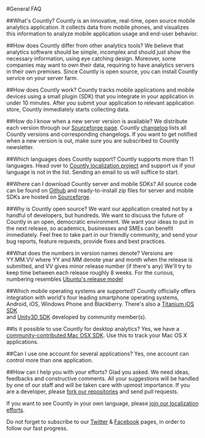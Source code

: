 #General FAQ

##What's Countly?
Countly is an innovative, real-time, open source mobile analytics application. It collects data from mobile phones, and visualizes this information to analyze mobile application usage and end-user behavior.

##How does Countly differ from other analytics tools?
We believe that analytics software should be simple, incomplex and should just show the necessary information, using eye catching design. Moreover, some companies may want to own their data, requiring to have analytics servers in their own premises. Since Countly is open source, you can install Countly service on your server farm.

##How does Countly work?
Countly tracks mobile applications and mobile devices using a small plugin (SDK) that you integrate in your application in under 10 minutes. After you submit your application to relevant application store, Countly immediately starts collecting data.

##How do I know when a new server version is available?
We distribute each version through our [Sourceforge page](sf.net/projects/countly). Countly [changelog](https://github.com/Countly/countly-server/blob/master/CHANGELOG) lists all Countly versions and corresponding changelogs. If you want to get notified when a new version is out, make sure you are subscribed to Countly newsletter.

##Which languages does Countly support?
Countly supports more than 11 languages. Head over to [Countly localization project](http://transifex.com/projects/p/countly/) and support us if your language is not in the list. Sending an email to us will suffice to start.

##Where can I download Countly server and mobile SDKs?
All source code can be found on [Github](https://github.com/Countly/) and ready-to-install zip files for server and mobile SDKs are hosted on [Sourceforge](https://sourceforge.net/projects/countly/).

##Why is Countly open source?
We want our application created not by a handful of developers, but hundreds. We want to discuss the future of Countly in an open, democratic environment. We want your ideas to put in the next release, so academics, businesses and SMEs can benefit immediately. Feel free to take part in our friendly community, and send your bug reports, feature requests, provide fixes and best practices.

##What does the numbers in version names denote?
Versions are YY.MM.VV where YY and MM denote year and month when the release is submitted, and VV gives minor release number (if there's any) We'll try to keep time between each release roughly 8 weeks. For the curious, numbering resembles [Ubuntu's release model](https://wiki.ubuntu.com/ReleaseSchedule)

##Which mobile operating systems are supported?
Countly officially offers integration with world's four leading smartphone operating systems, 
Android, iOS, Windows Phone and Blackberry. 
There's also a [Titanium iOS SDK](https://github.com/euforic/Titanium-Count.ly/)  
and [Unity3D SDK](https://github.com/Countly/countly-sdk-unity) developed by community member(s).

##Is it possible to use Countly for desktop analytics? 
Yes, we have a [community-contributed Mac OSX SDK](https://github.com/mrballoon/countly-sdk-osx). Use this to track 
your Mac OS X applications.

##Can I use one account for several applications?
Yes, one account can control more than one application.

##How can I help you with your efforts?
Glad you asked. We need ideas, feedbacks and constructive comments. All your suggestions will be handled by one of our staff and will be taken care with upmost importance. If you are a developer, please [fork our repositories](https://github.com/Countly/) and send pull requests.

If you want to see Countly in your own language, please [join our localization efforts](http://transifex.com/projects/p/countly/).

Do not forget to subscribe to our [Twitter](http://twitter.com/gocountly) & [Facebook](https://www.facebook.com/Countly) pages, in order to follow our fast progress.
